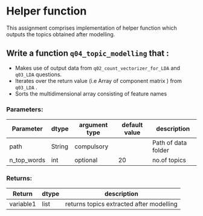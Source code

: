 # Helper function

This assignment comprises implementation of helper function
which outputs the topics obtained after modelling.


## Write a function `q04_topic_modelling` that :
- Makes use of output data from `q02_count_vectorizer_for_LDA` and `q03_LDA` questions.
- Iterates over the return value (i.e Array of component matrix )
from `q03_LDA` .
- Sorts the multidimensional array consisting of feature names




### Parameters:

| Parameter | dtype | argument type | default value | description |
| --- | --- | --- | --- | --- | 
| path | String | compulsory |  | Path of data folder |
| n_top_words | int | optional | 20 | no.of topics  |




### Returns:

| Return | dtype | description |
| --- | --- | --- | 
| variable1 | list | returns topics extracted after modelling |